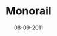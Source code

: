 ---
title: Monorail
url: monorail
comments: false
layout: photo
categories: [photos]
imageurl: http://farm7.staticflickr.com/6198/6127254355_727248693b_b_d.jpg
flickrurl: http://www.flickr.com/photos/paulmmay/6127254355/in/set-72157601438812230
date: 08-09-2011
caption: Monorail, San Francisco Airport.  
---